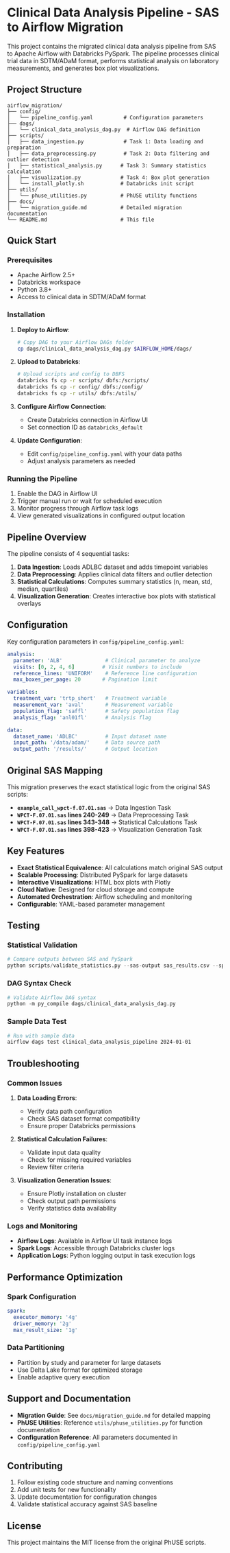 # Clinical Data Analysis Pipeline - SAS to Airflow Migration

This project contains the migrated clinical data analysis pipeline from SAS to Apache Airflow with Databricks PySpark. The pipeline processes clinical trial data in SDTM/ADaM format, performs statistical analysis on laboratory measurements, and generates box plot visualizations.

## Project Structure

```
airflow_migration/
├── config/
│   └── pipeline_config.yaml          # Configuration parameters
├── dags/
│   └── clinical_data_analysis_dag.py  # Airflow DAG definition
├── scripts/
│   ├── data_ingestion.py             # Task 1: Data loading and preparation
│   ├── data_preprocessing.py         # Task 2: Data filtering and outlier detection
│   ├── statistical_analysis.py      # Task 3: Summary statistics calculation
│   ├── visualization.py             # Task 4: Box plot generation
│   └── install_plotly.sh            # Databricks init script
├── utils/
│   └── phuse_utilities.py           # PhUSE utility functions
├── docs/
│   └── migration_guide.md           # Detailed migration documentation
└── README.md                        # This file
```

## Quick Start

### Prerequisites
- Apache Airflow 2.5+
- Databricks workspace
- Python 3.8+
- Access to clinical data in SDTM/ADaM format

### Installation

1. **Deploy to Airflow**:
   ```bash
   # Copy DAG to your Airflow DAGs folder
   cp dags/clinical_data_analysis_dag.py $AIRFLOW_HOME/dags/
   ```

2. **Upload to Databricks**:
   ```bash
   # Upload scripts and config to DBFS
   databricks fs cp -r scripts/ dbfs:/scripts/
   databricks fs cp -r config/ dbfs:/config/
   databricks fs cp -r utils/ dbfs:/utils/
   ```

3. **Configure Airflow Connection**:
   - Create Databricks connection in Airflow UI
   - Set connection ID as `databricks_default`

4. **Update Configuration**:
   - Edit `config/pipeline_config.yaml` with your data paths
   - Adjust analysis parameters as needed

### Running the Pipeline

1. Enable the DAG in Airflow UI
2. Trigger manual run or wait for scheduled execution
3. Monitor progress through Airflow task logs
4. View generated visualizations in configured output location

## Pipeline Overview

The pipeline consists of 4 sequential tasks:

1. **Data Ingestion**: Loads ADLBC dataset and adds timepoint variables
2. **Data Preprocessing**: Applies clinical data filters and outlier detection
3. **Statistical Calculations**: Computes summary statistics (n, mean, std, median, quartiles)
4. **Visualization Generation**: Creates interactive box plots with statistical overlays

## Configuration

Key configuration parameters in `config/pipeline_config.yaml`:

```yaml
analysis:
  parameter: 'ALB'              # Clinical parameter to analyze
  visits: [0, 2, 4, 6]         # Visit numbers to include
  reference_lines: 'UNIFORM'    # Reference line configuration
  max_boxes_per_page: 20       # Pagination limit

variables:
  treatment_var: 'trtp_short'   # Treatment variable
  measurement_var: 'aval'       # Measurement variable
  population_flag: 'saffl'      # Safety population flag
  analysis_flag: 'anl01fl'      # Analysis flag

data:
  dataset_name: 'ADLBC'         # Input dataset name
  input_path: '/data/adam/'     # Data source path
  output_path: '/results/'      # Output location
```

## Original SAS Mapping

This migration preserves the exact statistical logic from the original SAS scripts:

- **`example_call_wpct-f.07.01.sas`** → Data Ingestion Task
- **`WPCT-F.07.01.sas` lines 240-249** → Data Preprocessing Task  
- **`WPCT-F.07.01.sas` lines 343-348** → Statistical Calculations Task
- **`WPCT-F.07.01.sas` lines 398-423** → Visualization Generation Task

## Key Features

- **Exact Statistical Equivalence**: All calculations match original SAS output
- **Scalable Processing**: Distributed PySpark for large datasets
- **Interactive Visualizations**: HTML box plots with Plotly
- **Cloud Native**: Designed for cloud storage and compute
- **Automated Orchestration**: Airflow scheduling and monitoring
- **Configurable**: YAML-based parameter management

## Testing

### Statistical Validation
```python
# Compare outputs between SAS and PySpark
python scripts/validate_statistics.py --sas-output sas_results.csv --spark-output spark_results.csv
```

### DAG Syntax Check
```python
# Validate Airflow DAG syntax
python -m py_compile dags/clinical_data_analysis_dag.py
```

### Sample Data Test
```bash
# Run with sample data
airflow dags test clinical_data_analysis_pipeline 2024-01-01
```

## Troubleshooting

### Common Issues

1. **Data Loading Errors**:
   - Verify data path configuration
   - Check SAS dataset format compatibility
   - Ensure proper Databricks permissions

2. **Statistical Calculation Failures**:
   - Validate input data quality
   - Check for missing required variables
   - Review filter criteria

3. **Visualization Generation Issues**:
   - Ensure Plotly installation on cluster
   - Check output path permissions
   - Verify statistics data availability

### Logs and Monitoring

- **Airflow Logs**: Available in Airflow UI task instance logs
- **Spark Logs**: Accessible through Databricks cluster logs
- **Application Logs**: Python logging output in task execution logs

## Performance Optimization

### Spark Configuration
```yaml
spark:
  executor_memory: '4g'
  driver_memory: '2g'
  max_result_size: '1g'
```

### Data Partitioning
- Partition by study and parameter for large datasets
- Use Delta Lake format for optimized storage
- Enable adaptive query execution

## Support and Documentation

- **Migration Guide**: See `docs/migration_guide.md` for detailed mapping
- **PhUSE Utilities**: Reference `utils/phuse_utilities.py` for function documentation
- **Configuration Reference**: All parameters documented in `config/pipeline_config.yaml`

## Contributing

1. Follow existing code structure and naming conventions
2. Add unit tests for new functionality
3. Update documentation for configuration changes
4. Validate statistical accuracy against SAS baseline

## License

This project maintains the MIT license from the original PhUSE scripts.
